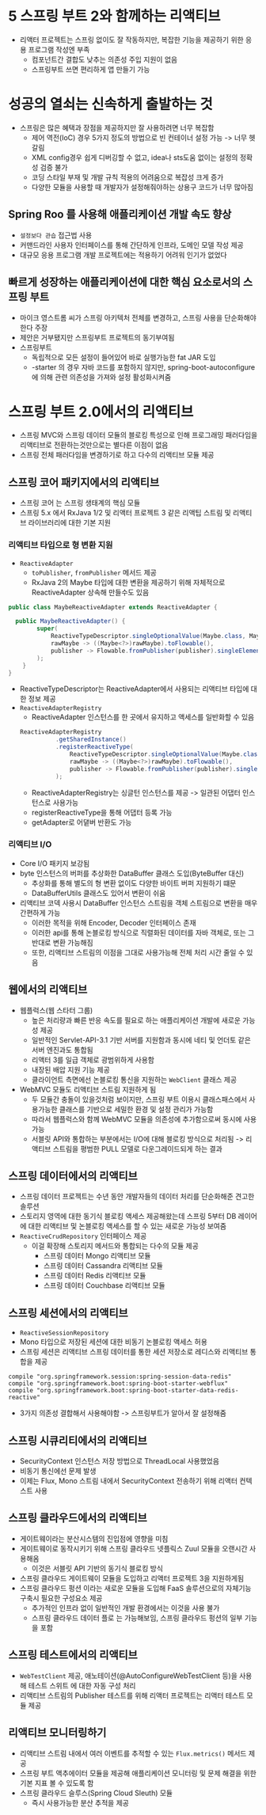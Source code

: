 # 5 스프링 부트 2와 함께하는 리액티브
- 리액터 프로젝트는 스프링 없이도 잘 작동하지만, 복잡한 기능을 제공하기 위한 응용 프로그램 작성엔 부족
  - 컴포넌트간 결합도 낮추는 의존성 주입 지원이 없음
  - 스프링부트 쓰면 편리하게 앱 만들기 가능

# 성공의 열쇠는 신속하게 출발하는 것
- 스프링은 많은 혜택과 장점을 제공하지만 잘 사용하려면 너무 복잡함
  - 제어 역전(IoC) 경우 5가지 정도의 방법으로 빈 컨테이너 설정 가능 -> 너무 헷갈림
  - XML config경우 쉽게 디버깅할 수 없고, idea나 sts도움 없이는 설정의 정확성 검증 불가
  - 코딩 스타일 부재 및 개발 규칙 적용의 어려움으로 복잡성 크게 증가
  - 다양한 모듈을 사용할 때 개발자가 설정해줘야하는 상용구 코드가 너무 많아짐

## Spring Roo 를 사용해 애플리케이션 개발 속도 향상
- `설정보다 관습` 접근법 사용
- 커맨드라인 사용자 인터페이스를 통해 간단하게 인프라, 도메인 모델 작성 제공
- 대규모 응용 프로그램 개발 프로젝트에는 적용하기 어려워 인기가 없었다

## 빠르게 성장하는 애플리케이션에 대한 핵심 요소로서의 스프링 부트
- 마이크 영스트롬 씨가 스프링 아키텍처 전체를 변경하고, 스프링 사용을 단순화해야 한다 주장
- 제안은 거부됐지만 스프링부트 프로젝트의 동기부여됨
- 스프링부트
  - 독립적으로 모든 설정이 들어있어 바로 실행가능한 fat JAR 도입
  - -starter 의 경우 자바 코드를 포함하지 않지만, spring-boot-autoconfigure에 의해 관련 의존성을 가져와 설정 활성화시켜줌

# 스프링 부트 2.0에서의 리액티브
- 스프링 MVC와 스프링 데이터 모듈의 블로킹 특성으로 인해 프로그래밍 패러다임을 리액티브로 전환하는것만으로는 별다른 이점이 없음
- 스프링 전체 패러다임을 변경하기로 하고 다수의 리액티브 모듈 제공

## 스프링 코어 패키지에서의 리액티브
- 스프링 코어 는 스프링 생태계의 핵심 모듈
- 스프링 5.x 에서 RxJava 1/2 및 리액터 프로젝트 3 같은 리액팁 스트림 및 리액티브 라이브러리에 대한 기본 지원

### 리액티브 타입으로 형 변환 지원
- `ReactiveAdapter`
  - `toPublisher`, `fromPublisher` 메서드 제공
  - RxJava 2의 Maybe 타입에 대한 변환을 제공하기 위해 자체적으로 ReactiveAdapter 상속해 만들수도 있음
```java
public class MaybeReactiveAdapter extends ReactiveAdapter {

  public MaybeReactiveAdapter() {
        super(
            ReactiveTypeDescriptor.singleOptionalValue(Maybe.class, Maybe::empty),
            rawMaybe -> ((Maybe<?>)rawMaybe).toFlowable(),
            publisher -> Flowable.fromPublisher(publisher).singleElement()
        );
    }
}
```
  - ReactiveTypeDescriptor는 ReactiveAdapter에서 사용되는 리액티브 타입에 대한 정보 제공
- `ReactiveAdapterRegistry` 
  - ReactiveAdapter 인스턴스를 한 곳에서 유지하고 액세스를 일반화할 수 있음
  ```java
  ReactiveAdapterRegistry
            .getSharedInstance()
            .registerReactiveType(
                ReactiveTypeDescriptor.singleOptionalValue(Maybe.class, Maybe::empty),
                rawMaybe -> ((Maybe<?>)rawMaybe).toFlowable(),
                publisher -> Flowable.fromPublisher(publisher).singleElement()
            );
  ```
  -  ReactiveAdapterRegistry는 싱글턴 인스턴스를 제공 -> 일관된 어댑터 인스턴스로 사용가능
  -  registerReactiveType을 통해 어댑터 등록 가능 
  -  getAdapter로 어댙버 반환도 가능

### 리액티브 I/O
- Core I/O 패키지 보강됨
- byte 인스턴스의 버퍼를 추상화한 DataBuffer 클래스 도입(ByteBuffer 대신)
  - 추상화를 통해 별도의 형 변환 없이도 다양한 바이트 버퍼 지원하기 떄문
  - DataBufferUtils 클래스도 있어서 변환이 쉬움
- 리액티브 코덱 사용시 DataBuffer 인스턴스 스트림을 객체 스트림으로 변환을 매우 간편하게 가능  
  - 이러한 목적을 위해 Encoder, Decoder 인터페이스 존재
  - 이러한 api를 통해 논블로킹 방식으로 직렬화된 데이터를 자바 객체로, 또는 그 반대로 변환 가능해짐
  - 또한, 리액티브 스트림의 이점을 그대로 사용가능해 전체 처리 시간 줄일 수 있음

## 웹에서의 리액티브
- 웹플럭스(웹 스타터 그룹)
  - 높은 처리량과 빠른 반응 속도를 필요로 하는 애플리케이션 개발에 새로운 가능성 제공
  - 일반적인 Servlet-API-3.1 기반 서버를 지원함과 동시에 네티 및 언더토 같은 서버 엔진과도 통합됨
  - 리액터 3를 일급 객체로 광범위하게 사용함
  - 내장된 배압 지원 기능 제공
  - 클라이언트 측면에선 논블로킹 통신을 지원하는 `WebClient` 클래스 제공
- WebMVC 모듈도 리액티브 스트림 지원하게 됨
  - 두 모듈간 충돌이 있을것처럼 보이지만, 스프링 부트 이용시 클래스패스에서 사용가능한 클래스를 기반으로 세밀한 환경 및 설정 관리가 가능함
  - 따라서 웹플럭스와 함께 WebMVC 모듈을 의존성에 추가함으로써 동시에 사용 가능
  - 서블릿 API와 통합하는 부분에서는 I/O에 대해 블로킹 방식으로 처리됨 -> 리액티브 스트림을 평범한 PULL 모델로 다운그레이드되게 하는 결과

## 스프링 데이터에서의 리액티브
- 스프링 데이터 프로젝트는 수년 동안 개발자들의 데이터 처리를 단순화해준 견고한 솔루션
- 스토리지 영역에 대한 동기식 블로킹 액세스 제공해왔는데 스프링 5부터 DB 레이어에 대한 리액티브 및 논블로킹 액세스를 할 수 있는 새로운 가능성 보여줌
- `ReactiveCrudRepository` 인터페이스 제공
  - 이걸 확장해 스토리지 메서드와 통합되는 다수의 모듈 제공
    - 스프링 데이터 Mongo 리액티브 모듈
    - 스프링 데이터 Cassandra 리액티브 모듈
    - 스프링 데이터 Redis 리액티브 모듈
    - 스프링 데이터 Couchbase 리액티브 모듈  
 
 ## 스프링 세션에서의 리액티브
 - `ReactiveSessionRepository`
  - Mono 타입으로 저장된 세션에 대한 비동기 논블로킹 액세스 허용 
 - 스프링 세션은 리액티브 스프링 데이터를 통한 세션 저장소로 레디스와 리액티브 통합을 제공
 ```
 compile "org.springframework.session:spring-session-data-redis"
 compile "org.springframework.boot:spring-boot-starter-webflux"
 compile "org.springframework.boot:spring-boot-starter-data-redis-reactive"
 ```
 - 3가지 의존성 결합해서 사용해야함 -> 스프링부트가 알아서 잘 설정해줌
 
 ## 스프링 시큐리티에서의 리액티브
- SecurityContext 인스턴스 저장 방법으로 ThreadLocal 사용했었음
- 비동기 통신에선 문제 발생
- 이제는 Flux, Mono 스트림 내에서 SecurityContext 전송하기 위해 리액터 컨텍스트 사용

## 스프링 클라우드에서의 리액티브
- 게이트웨이라는 분산시스템의 진입점에 영향을 미침
- 게이트웨이로 동작시키기 위해 스프링 클라우드 넷플릭스 Zuul 모듈을 오랜시간 사용해옴
  - 이것은 서블릿 API 기반의 동기식 블로킹 방식 
- 스프링 클라우드 게이트웨이 모듈을 도입하고 리액터 프로젝트 3을 지원하게됨
- 스프링 클라우드 펑션 이라는 새로운 모듈을 도입해 FaaS 솔루션으로의 자체기능 구축시 필요한 구성요소 제공
  - 추가적인 인프라 없이 일반적인 개발 환경에서는 이것을 사용 불가
  - 스프링 클라우드 데이터 플로 는 가능해보임, 스프링 클라우드 펑션의 일부 기능을 포함

## 스프링 테스트에서의 리액티브
- `WebTestClient` 제공, 애노테이션(@AutoConfigureWebTestClient 등)을 사용해 테스트 스위트 에 대한 자동 구성 처리
- 리액티브 스트림의 Publisher 테스트를 위해 리액터 프로젝트는 리액터 테스트 모듈 제공

## 리액티브 모니터링하기
- 리액티브 스트림 내에서 여러 이벤트를 추적할 수 있는 `Flux.metrics()` 메서드 제공
- 스프링 부트 액추에이터 모듈을 제공해 애플리케이션 모니터링 및 문제 해결을 위한 기본 지표 볼 수 있도록 함
- 스프링 클라우드 슬루스(Spring Cloud Sleuth) 모듈
  - 즉시 사용가능한 분산 추적을 제공
